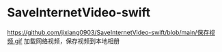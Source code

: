# SaveInternetVideo-swift
https://github.com/jixiang0903/SaveInternetVideo-swift/blob/main/保存视频.gif
加载网络视频，保存视频到本地相册
